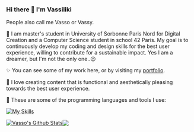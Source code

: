 ### Hi there 👋 I'm Vassiliki
People also call me Vasso or Vassy. 

🌈 I am master's student in University of Sorbonne Paris Nord for Digital Creation and a Computer Science student in school 42 Paris. My goal is to continuously develop my coding and design skills for the best user experience, willing to contribute for a sustainable impact. Yes I am a dreamer, but I'm not the only one..😉

✨ You can see some of my work here, or by visiting my [portfolio](https://vassod.github.io).

🎨 I love creating content that is functional and aesthetically pleasing towards the best user experience.

🔧 These are some of the programming languages and tools I use:  

[![My Skills](https://skillicons.dev/icons?i=html,css,js,bootstrap,figma,git,github,c,python,vscode,ai)](https://skillicons.dev)

<a href="https://github-readme-stats.vercel.app/api?username=VassoD&show_icons=true&theme=cobalt&include_all_commits=true&count_private=true&hide_border=true"><img align="center" src="https://github-readme-stats.vercel.app/api?username=VassoD&show_icons=true&theme=cobalt&include_all_commits=true&count_private=true&hide_border=true" alt="Vasso's Github Stats" /></a><a href="https://github-readme-stats.vercel.app/api/top-langs/?username=VassoD&layout=compact&langs_count=7&theme=cobalt&hide_border=true"><img align="center" src="https://github-readme-stats.vercel.app/api/top-langs/?username=VassoD&layout=compact&langs_count=7&theme=cobalt&hide_border=true" /></a>
